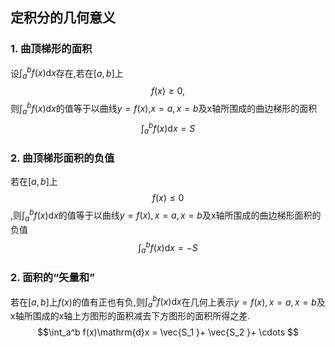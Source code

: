 ## 定积分的几何意义

### 1. 曲顶梯形的面积

设$\int_a^b f(x)\mathrm{d}x$存在,若在$[a,b]$上
$$f(x) \geqslant 0,$$
则$\int_a^b f(x)\mathrm{d}x$的值等于以曲线$y=f(x)$,$x=a, x=b$及x轴所围成的曲边梯形的面积
$$\int_a^b f(x)\mathrm{d}x = S$$

### 2. 曲顶梯形面积的负值

若在$[a,b]$上
$$f(x) \leqslant 0$$
,则$\int_a^b f(x)\mathrm{d}x$的值等于以曲线$y=f(x), x=a, x=b$及x轴所围成的曲边梯形面积的负值
$$\int_a^b f(x)\mathrm{d}x = -S$$

### 2. 面积的<q>矢量和</q>

若在$[a,b]$上$f(x)$的值有正也有负,则$\int_a^b f(x)\mathrm{d}x$在几何上表示$y=f(x), x=a, x=b$及x轴所围成的x轴上方图形的面积减去下方图形的面积所得之差.
$$\int_a^b f(x)\mathrm{d}x = \vec{S_1 }+ \vec{S_2 }+ \cdots $$
